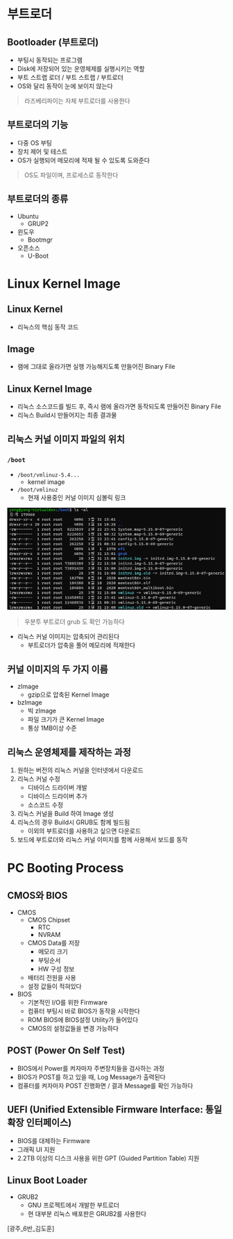 # 부트로더

## Bootloader (부트로더)

- 부팅시 동작되는 프로그램
- Disk에 저장되어 있는 운영체제를 실행시키는 역할
- 부트 스트랩 로더 / 부트 스트랩 / 부트로더
- OS와 달리 동작이 눈에 보이지 않는다

> 라즈베리파이는 자체 부트로더를 사용한다

## 부트로더의 기능

- 다중 OS 부팅
- 장치 제어 및 테스트
- OS가 실행되어 메모리에 적재 될 수 있도록 도와준다

> OS도 파일이며, 프로세스로 동작한다

## 부트로더의 종류

- Ubuntu
  - GRUP2
- 윈도우
  - Bootmgr
- 오픈소스
  - U-Boot

# Linux Kernel Image

## Linux Kernel

- 리눅스의 핵심 동작 코드

## Image

- 램에 그대로 올라가면 실행 가능해지도록 만들어진 Binary File

## Linux Kernel Image

- 리눅스 소스코드를 빌드 후, 즉시 램에 올라가면 동작되도록 만들어진 Binary File
- 리눅스 Build시 만들어지는 최종 결과물

## 리눅스 커널 이미지 파일의 위치

### `/boot`

- `/boot/vmlinuz-5.4...`
  - kernel image
- `/boot/vmlinuz`
  - 현재 사용중인 커널 이미지 심볼릭 링크

![](2023-04-25-09-43-42.png)

> 우분투 부트로더 grub 도 확인 가능하다

- 리눅스 커널 이미지는 압축되어 관리된다
  - 부트로더가 압축을 풀어 메모리에 적재한다

## 커널 이미지의 두 가지 이름

- zImage
  - gzip으로 압축된 Kernel Image
- bzImage
  - 빅 zImage
  - 파일 크기가 큰 Kernel Image
  - 통상 1MB이상 수준

## 리눅스 운영체제를 제작하는 과정

1. 원하는 버전의 리눅스 커널을 인터넷에서 다운로드
2. 리눅스 커널 수정
   - 디바이스 드라이버 개발
   - 디바이스 드라이버 추가
   - 소스코드 수정
3. 리눅스 커널을 Build 하여 Image 생성
4. 리눅스의 경우 Build시 GRUB도 함께 빌드됨
   - 이외의 부트로더를 사용하고 싶으면 다운로드
5. 보드에 부트로더와 리눅스 커널 이미지를 함께 사용해서 보드를 동작

# PC Booting Process

## CMOS와 BIOS

- CMOS
  - CMOS Chipset
    - RTC
    - NVRAM
  - CMOS Data를 저장
    - 메모리 크기
    - 부팅순서
    - HW 구성 정보
  - 배터리 전원을 사용
  - 설정 값들이 적혀있다
- BIOS
  - 기본적인 I/O를 위한 Firmware
  - 컴퓨터 부팅시 바로 BIOS가 동작을 시작한다
  - ROM BIOS에 BIOS설정 Utility가 들어있다
  - CMOS의 설정값들을 변경 가능하다

## POST (Power On Self Test)

- BIOS에서 Power를 켜자마자 주변장치들을 검사하는 과정
- BIOS가 POST를 하고 있을 때, Log Message가 출력된다
- 컴퓨터를 켜자마자 POST 진행화면 / 결과 Message를 확인 가능하다

## UEFI (Unified Extensible Firmware Interface: 통일 확장 인터페이스)

- BIOS를 대체하는 Firmware
- 그래픽 UI 지원
- 2.2TB 이상의 디스크 사용을 위한 GPT (Guided Partition Table) 지원

## Linux Boot Loader

- GRUB2
  - GNU 프로젝트에서 개발한 부트로더
  - 현 대부분 리눅스 배포판은 GRUB2를 사용한다





[광주_6반_김도훈] 